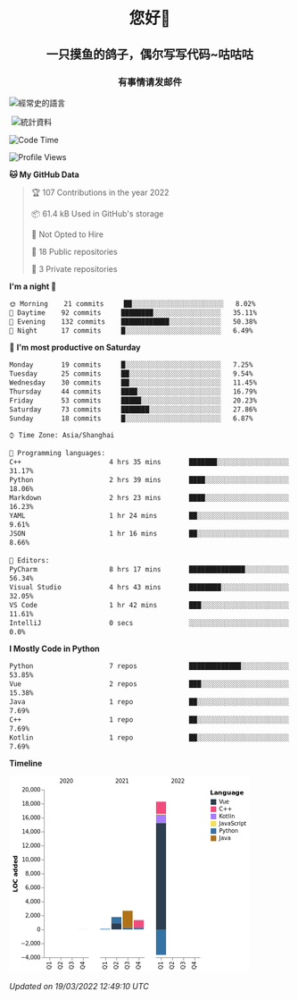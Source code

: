 

<!--
**kitUIN/kitUIN** is a ✨ _special_ ✨ repository because its `README.md` (this file) appears on your GitHub profile.

Here are some ideas to get you started:

- 🔭 I’m currently working on ...
- 🌱 I’m currently learning ...
- 👯 I’m looking to collaborate on ...
- 🤔 I’m looking for help with ...
- 💬 Ask me about ...
- 📫 How to reach me: ...
- 😄 Pronouns: ...
- ⚡ Fun fact: ...
-->
<h1 align="center">您好👋</h1>
<h2 align="center">一只摸鱼的鸽子，偶尔写写代码~咕咕咕</h2>
<h3 align="center">有事情请发邮件</h3>



<p><img align="center" src="https://github-readme-stats.vercel.app/api/top-langs?username=kitUIN&show_icons=true&theme=gruvbox&locale=cn&layout=compact" alt="經常史的語言" /></p>

<p>&nbsp;<img align="center" src="https://github-readme-stats.vercel.app/api?username=kitUIN&show_icons=true&theme=gruvbox&locale=cn" alt="統計資料" /></p>


<!--START_SECTION:waka-->
![Code Time](http://img.shields.io/badge/Code%20Time-438%20hrs%2011%20mins-blue)

![Profile Views](http://img.shields.io/badge/Profile%20Views-91-blue)

**🐱 My GitHub Data** 

> 🏆 107 Contributions in the year 2022
 > 
> 📦 61.4 kB Used in GitHub's storage 
 > 
> 🚫 Not Opted to Hire
 > 
> 📜 18 Public repositories 
 > 
> 🔑 3 Private repositories  
 > 
**I'm a night 🦉** 

```text
🌞 Morning    21 commits     ██░░░░░░░░░░░░░░░░░░░░░░░   8.02% 
🌆 Daytime    92 commits     ████████░░░░░░░░░░░░░░░░░   35.11% 
🌃 Evening    132 commits    ████████████░░░░░░░░░░░░░   50.38% 
🌙 Night      17 commits     █░░░░░░░░░░░░░░░░░░░░░░░░   6.49%

```
📅 **I'm most productive on Saturday** 

```text
Monday       19 commits     █░░░░░░░░░░░░░░░░░░░░░░░░   7.25% 
Tuesday      25 commits     ██░░░░░░░░░░░░░░░░░░░░░░░   9.54% 
Wednesday    30 commits     ██░░░░░░░░░░░░░░░░░░░░░░░   11.45% 
Thursday     44 commits     ████░░░░░░░░░░░░░░░░░░░░░   16.79% 
Friday       53 commits     █████░░░░░░░░░░░░░░░░░░░░   20.23% 
Saturday     73 commits     ███████░░░░░░░░░░░░░░░░░░   27.86% 
Sunday       18 commits     █░░░░░░░░░░░░░░░░░░░░░░░░   6.87%

```


```text
⌚︎ Time Zone: Asia/Shanghai

💬 Programming languages: 
C++                      4 hrs 35 mins       ███████░░░░░░░░░░░░░░░░░░   31.17% 
Python                   2 hrs 39 mins       ████░░░░░░░░░░░░░░░░░░░░░   18.06% 
Markdown                 2 hrs 23 mins       ████░░░░░░░░░░░░░░░░░░░░░   16.23% 
YAML                     1 hr 24 mins        ██░░░░░░░░░░░░░░░░░░░░░░░   9.61% 
JSON                     1 hr 16 mins        ██░░░░░░░░░░░░░░░░░░░░░░░   8.66%

📝 Editors: 
PyCharm                  8 hrs 17 mins       ██████████████░░░░░░░░░░░   56.34% 
Visual Studio            4 hrs 43 mins       ████████░░░░░░░░░░░░░░░░░   32.05% 
VS Code                  1 hr 42 mins        ███░░░░░░░░░░░░░░░░░░░░░░   11.61% 
IntelliJ                 0 secs              ░░░░░░░░░░░░░░░░░░░░░░░░░   0.0%

```

**I Mostly Code in Python** 

```text
Python                   7 repos             █████████████░░░░░░░░░░░░   53.85% 
Vue                      2 repos             ███░░░░░░░░░░░░░░░░░░░░░░   15.38% 
Java                     1 repo              ██░░░░░░░░░░░░░░░░░░░░░░░   7.69% 
C++                      1 repo              ██░░░░░░░░░░░░░░░░░░░░░░░   7.69% 
Kotlin                   1 repo              ██░░░░░░░░░░░░░░░░░░░░░░░   7.69%

```


**Timeline**

![Chart not found](https://raw.githubusercontent.com/kitUIN/kitUIN/main/charts/bar_graph.png) 


 *Updated on 19/03/2022 12:49:10 UTC*
<!--END_SECTION:waka-->
